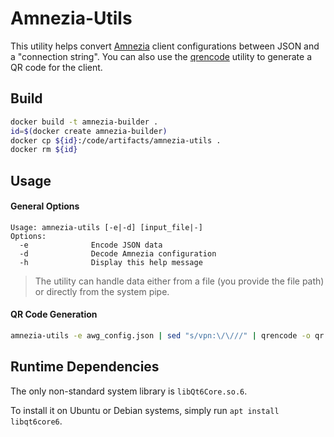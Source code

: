 # Amnezia-Utils

This utility helps convert [Amnezia](https://github.com/amnezia-vpn/amneziawg-go) client configurations between JSON and a "connection string".
You can also use the [qrencode](https://fukuchi.org/works/qrencode/) utility to generate a QR code for the client.

## Build

```bash
docker build -t amnezia-builder .
id=$(docker create amnezia-builder)
docker cp ${id}:/code/artifacts/amnezia-utils .
docker rm ${id}
```

## Usage

#### General Options

```
Usage: amnezia-utils [-e|-d] [input_file|-]
Options:
  -e              Encode JSON data
  -d              Decode Amnezia configuration
  -h              Display this help message
```

> The utility can handle data either from a file (you provide the file path) or directly from the system pipe.

#### QR Code Generation

```bash
amnezia-utils -e awg_config.json | sed "s/vpn:\/\///" | qrencode -o qr.png
```

## Runtime Dependencies

The only non-standard system library is `libQt6Core.so.6`.

To install it on Ubuntu or Debian systems, simply run `apt install libqt6core6`.
